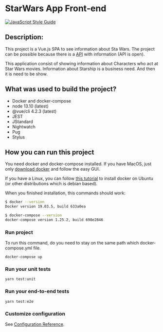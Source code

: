 # StarWars App Front-end
[![JavaScript Style Guide](https://cdn.rawgit.com/standard/standard/master/badge.svg)](https://github.com/standard/standard)

## Description:

This project is a Vue.js SPA to see information about Sta Wars. The project can be possible because there is a [API](https://swapi.co) with information (API is open).

This application consist of showing information about Characters who act at Star Wars movies. Information about Starship is a business need. And then it is need to be show.

## What was used to build the project?

- Docker and docker-compose
- node 13.10 (latest)
- @vue/cli 4.2.3 (latest)
- JEST 
- JStandard
- Nightwatch
- Pug
- Stylus

## How you can run this project

You need docker and docker-compose installed.
If you have MacOS, just only [download docker](https://hub.docker.com/editions/community/docker-ce-desktop-mac) and follow the easy GUI.

If you have a Linux, you can follow [this tutorial](https://www.digitalocean.com/community/tutorials/how-to-install-and-use-docker-on-ubuntu-18-04) to install docker on Ubuntu (or other distributions which is debian based).

When you finished installation, this commands should work:

```bash
$ docker --version
Docker version 19.03.5, build 633a0ea
```
```bash
$ docker-compose --version
docker-compose version 1.25.2, build 698e2846
```

### Run project
To run this command, do you need to stay on the same path which docker-compose.yml file.

```
docker-compose up
```

### Run your unit tests
```
yarn test:unit
```

### Run your end-to-end tests
```
yarn test:e2e
```

### Customize configuration
See [Configuration Reference](https://cli.vuejs.org/config/).
